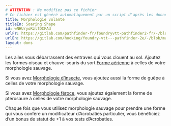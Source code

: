 ```yaml
---
# ATTENTION : Ne modifiez pas ce fichier
# Ce fichier est généré automatiquement par un script d'après les données du module Foundry VTT officiel et de sa traduction
title: Morphologie volante
titleEn: Soaring Shape
id: wNHUryoRzlfDCFAd
urlFr: https://gitlab.com/pathfinder-fr/foundryvtt-pathfinder2-fr/-/blob/master/data/feats/wNHUryoRzlfDCFAd.htm
urlEn: https://gitlab.com/hooking/foundry-vtt---pathfinder-2e/-/blob/master/packs/data/feats.db/soaring-shape.json
layout: dons
---
```

Les ailes vous débarrassent des entraves qui vous clouent au sol. Ajoutez les formes oiseau et chauve-souris du sort [Forme aérienne](../sorts/forme-aérienne.md) à celles de votre morphologie sauvage.

Si vous avez [Morphologie d’insecte](morphologie-d-insecte.md), vous ajoutez aussi la forme de guêpe à celles de votre morphologie sauvage.

Si vous avez [Morphologie féroce](morphologie-féroce.md), vous ajoutez également la forme de ptérosaure à celles de votre morphologie sauvage.

Chaque fois que vous utilisez morphologie sauvage pour prendre une forme qui vous confère un modificateur d’Acrobaties particulier, vous bénéficiez d’un bonus de statut de +1 à vos tests d’Acrobaties.

